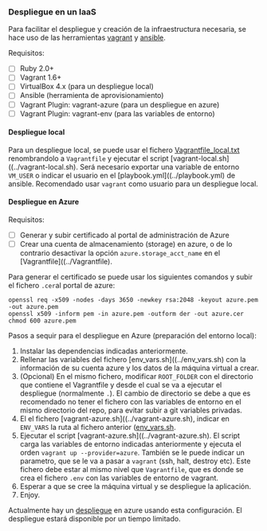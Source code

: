 ### Despliegue en un IaaS

Para facilitar el despliegue y creación de la infraestructura necesaria, se hace uso de las herramientas [vagrant](https://www.vagrantup.com/) y [ansible](http://www.ansible.com/).

Requisitos:

- [ ] Ruby 2.0+
- [ ] Vagrant 1.6+
- [ ] VirtualBox 4.x (para un despliegue local)
- [ ] Ansible (herramienta de aprovisionamiento)
- [ ] Vagrant Plugin: vagrant-azure (para un despliegue en azure)
- [ ] Vagrant Plugin: vagrant-env (para las variables de entorno)

#### Despliegue local

Para un despliegue local, se puede usar el fichero [Vagrantfile_local.txt](../Vagrantfile_local.txt) renombrandolo a `Vagrantfile` y ejecutar el script [vagrant-local.sh]((../vagrant-local.sh). Será necesario exportar una variable de entorno `VM_USER` o indicar el usuario en el [playbook.yml]((../playbook.yml) de ansible. Recomendado usar `vagrant` como usuario para un despliegue local.

#### Despliegue en Azure

Requisitos:

- [ ] Generar y subir certificado al portal de administración de Azure
- [ ] Crear una cuenta de almacenamiento (storage) en azure, o de lo contrario desactivar la opción `azure.storage_acct_name` en el [Vagrantfile]((../Vagrantfile).

Para generar el certificado se puede usar los siguientes comandos y subir el fichero `.cer`al portal de azure:

	openssl req -x509 -nodes -days 3650 -newkey rsa:2048 -keyout azure.pem -out azure.pem
	openssl x509 -inform pem -in azure.pem -outform der -out azure.cer
	chmod 600 azure.pem

Pasos a sequir para el despliegue en Azure (preparación del entorno local):

1. Instalar las dependencias indicadas anteriormente.
2. Rellenar las variables del fichero [env_vars.sh]((../env_vars.sh) con la información de su cuenta azure y los datos de la máquina virtual a crear.
3. (Opcional) En el mismo fichero, modificar `ROOT_FOLDER` con el directorio que contiene el Vagrantfile y desde el cual se va a ejecutar el despliegue (normalmente `.`). El cambio de directorio se debe a que es recomendado no tener el fichero con las variables de entorno en el mismo directorio del repo, para evitar subir a git variables privadas.
4. El el fichero [vagrant-azure.sh]((../vagrant-azure.sh), indicar en `ENV_VARS` la ruta al fichero anterior ([env_vars.sh]((../env_vars.sh)).
5. Ejecutar el script [vagrant-azure.sh]((../vagrant-azure.sh). El script carga las variables de entorno indicadas anteriormente y ejecuta el orden `vagrant up --provider=azure`. También se le puede indicar un parametro, que se le va a pasar a `vagrant` (ssh, halt, destroy etc). Este fichero debe estar al mismo nivel que `Vagrantfile`, que es donde se crea el fichero `.env` con las variables de entorno de vagrant.
6. Esperar a que se cree la máquina virtual y se despliegue la aplicación.
7. Enjoy.

Actualmente hay un [despliegue](http://gestfg.cloudapp.net/) en azure usando esta configuración. El despliegue estará disponible por un tiempo limitado.




